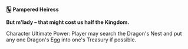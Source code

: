 #### 🂽 Pampered Heiress

**But m'lady – that might cost us half the Kingdom.**

Character Ultimate Power: Player may search the Dragon's Nest and put any one Dragon's Egg into one's Treasury if possible.
